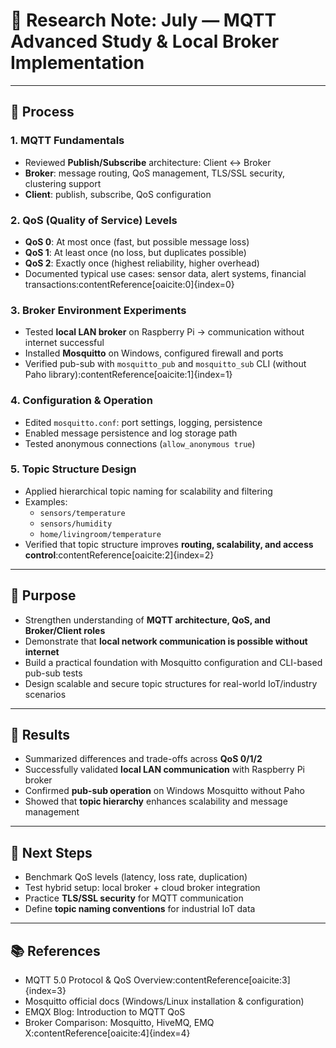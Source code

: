 # 📑 Research Note: July — MQTT Advanced Study & Local Broker Implementation

---

## 🔹 Process

### 1. MQTT Fundamentals
- Reviewed **Publish/Subscribe** architecture: Client ↔ Broker  
- **Broker**: message routing, QoS management, TLS/SSL security, clustering support  
- **Client**: publish, subscribe, QoS configuration  

### 2. QoS (Quality of Service) Levels
- **QoS 0**: At most once (fast, but possible message loss)  
- **QoS 1**: At least once (no loss, but duplicates possible)  
- **QoS 2**: Exactly once (highest reliability, higher overhead)  
- Documented typical use cases: sensor data, alert systems, financial transactions:contentReference[oaicite:0]{index=0}  

### 3. Broker Environment Experiments
- Tested **local LAN broker** on Raspberry Pi → communication without internet successful  
- Installed **Mosquitto** on Windows, configured firewall and ports  
- Verified pub-sub with `mosquitto_pub` and `mosquitto_sub` CLI (without Paho library):contentReference[oaicite:1]{index=1}  

### 4. Configuration & Operation
- Edited `mosquitto.conf`: port settings, logging, persistence  
- Enabled message persistence and log storage path  
- Tested anonymous connections (`allow_anonymous true`)  

### 5. Topic Structure Design
- Applied hierarchical topic naming for scalability and filtering  
- Examples:  
  - `sensors/temperature`  
  - `sensors/humidity`  
  - `home/livingroom/temperature`  
- Verified that topic structure improves **routing, scalability, and access control**:contentReference[oaicite:2]{index=2}  

---

## 🔹 Purpose
- Strengthen understanding of **MQTT architecture, QoS, and Broker/Client roles**  
- Demonstrate that **local network communication is possible without internet**  
- Build a practical foundation with Mosquitto configuration and CLI-based pub-sub tests  
- Design scalable and secure topic structures for real-world IoT/industry scenarios  

---

## 🔹 Results
- Summarized differences and trade-offs across **QoS 0/1/2**  
- Successfully validated **local LAN communication** with Raspberry Pi broker  
- Confirmed **pub-sub operation** on Windows Mosquitto without Paho  
- Showed that **topic hierarchy** enhances scalability and message management  

---

## 🔹 Next Steps
- Benchmark QoS levels (latency, loss rate, duplication)  
- Test hybrid setup: local broker + cloud broker integration  
- Practice **TLS/SSL security** for MQTT communication  
- Define **topic naming conventions** for industrial IoT data  

---

## 📚 References
- MQTT 5.0 Protocol & QoS Overview:contentReference[oaicite:3]{index=3}  
- Mosquitto official docs (Windows/Linux installation & configuration)  
- EMQX Blog: Introduction to MQTT QoS  
- Broker Comparison: Mosquitto, HiveMQ, EMQ X:contentReference[oaicite:4]{index=4}  
